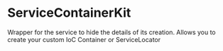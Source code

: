 # ServiceContainerKit
Wrapper for the service to hide the details of its creation. Allows you to create your custom IoC Container or ServiceLocator
